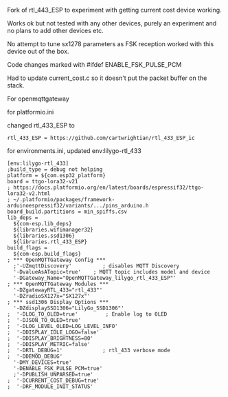 Fork of rtl_443_ESP to experiment with getting current cost device working.

Works ok but not tested with any other devices, purely an experiment and no plans to add other devices etc. 

No attempt to tune sx1278 parameters as FSK reception worked with this device out of the box.

Code changes marked with #ifdef ENABLE_FSK_PULSE_PCM

Had to update current_cost.c so it doesn't put the packet buffer on the stack.

For openmqttgateway

for platformio.ini

changed rtl_433_ESP to
```
rtl_433_ESP = https://github.com/cartwrightian/rtl_433_ESP_ic
```

for environments.ini, updated env:lilygo-rtl_433

```
[env:lilygo-rtl_433]
;build_type = debug not helping
platform = ${com.esp32_platform}
board = ttgo-lora32-v21
; https://docs.platformio.org/en/latest/boards/espressif32/ttgo-lora32-v2.html
; ~/.platformio/packages/framework-arduinoespressif32/variants/.../pins_arduino.h
board_build.partitions = min_spiffs.csv
lib_deps =
  ${com-esp.lib_deps}
  ${libraries.wifimanager32}
  ${libraries.ssd1306}
  ${libraries.rtl_433_ESP}
build_flags =
  ${com-esp.build_flags}
; *** OpenMQTTGateway Config ***
  ;'-UZmqttDiscovery'          ; disables MQTT Discovery
  '-DvalueAsATopic=true'    ; MQTT topic includes model and device
  '-DGateway_Name="OpenMQTTGateway_lilygo_rtl_433_ESP"'
; *** OpenMQTTGateway Modules ***
  '-DZgatewayRTL_433="rtl_433"'
  '-DZradioSX127x="SX127x"'
; *** ssd1306 Display Options ***
  '-DZdisplaySSD1306="LilyGo_SSD1306"'
;  '-DLOG_TO_OLED=true'         ; Enable log to OLED
;  '-DJSON_TO_OLED=true'
;  '-DLOG_LEVEL_OLED=LOG_LEVEL_INFO'
;  '-DDISPLAY_IDLE_LOGO=false'
;  '-DDISPLAY_BRIGHTNESS=80'
;  '-DDISPLAY_METRIC=false'
;  '-DRTL_DEBUG=1'             ; rtl_433 verbose mode
;  '-DDEMOD_DEBUG'
  '-DMY_DEVICES=true'
  '-DENABLE_FSK_PULSE_PCM=true'
  ;'-DPUBLISH_UNPARSED=true'
;  '-DCURRENT_COST_DEBUG=true'
;  '-DRF_MODULE_INIT_STATUS'
```


